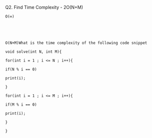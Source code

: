 Q2. Find Time Complexity - 2O(N+M)

```
O(∞)





O(N+M)What is the time complexity of the following code snippet

void solve(int N, int M){

for(int i = 1 ; i <= N ; i++){

if(N % i == 0)

print(i);

}

for(int i = 1 ; i <= M ; i++){

if(M % i == 0)

print(i);

}

}
```
